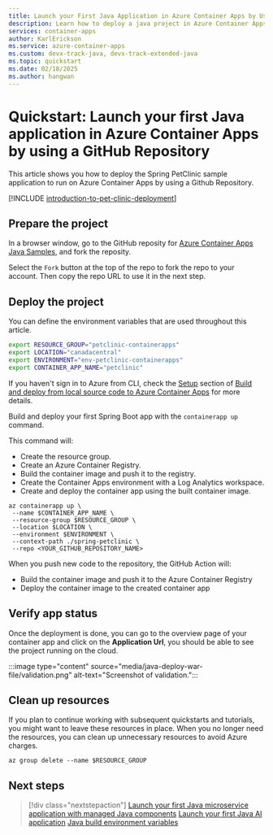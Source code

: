 ```yaml
---
title: Launch your First Java Application in Azure Container Apps by Using a GitHub Repository
description: Learn how to deploy a java project in Azure Container Apps by using a GitHub Repository.
services: container-apps
author: KarlErickson
ms.service: azure-container-apps
ms.custom: devx-track-java, devx-track-extended-java
ms.topic: quickstart
ms.date: 02/18/2025
ms.author: hangwan
---
```


# Quickstart: Launch your first Java application in Azure Container Apps by using a GitHub Repository

This article shows you how to deploy the Spring PetClinic sample application to run on Azure Container Apps by using a Github Repository.

[!INCLUDE [introduction-to-pet-clinic-deployment](includes/introduction-to-pet-clinic-deployment.md)]

## Prepare the project

In a browser window, go to the GitHub reposity for [Azure Container Apps Java Samples](https://github.com/Azure-Samples/azure-container-apps-java-samples.git), and fork the reposity.

Select the `Fork` button at the top of the repo to fork the repo to your account. Then copy the repo URL to use it in the next step.

## Deploy the project

You can define the environment variables that are used throughout this article.

```bash
export RESOURCE_GROUP="petclinic-containerapps"
export LOCATION="canadacentral"
export ENVIRONMENT="env-petclinic-containerapps"
export CONTAINER_APP_NAME="petclinic"
```

If you haven't sign in to Azure from CLI, check the [Setup](quickstart-code-to-cloud.md?tabs=bash%2Cjava#setup) section of [Build and deploy from local source code to Azure Container Apps](quickstart-code-to-cloud.md) for more details.

Build and deploy your first Spring Boot app with the `containerapp up` command.

This command will:

 - Create the resource group.
 - Create an Azure Container Registry.
 - Build the container image and push it to the registry.
 - Create the Container Apps environment with a Log Analytics workspace.
 - Create and deploy the container app using the built container image.

 ```azurecli
az containerapp up \
  --name $CONTAINER_APP_NAME \
  --resource-group $RESOURCE_GROUP \
  --location $LOCATION \
  --environment $ENVIRONMENT \
  --context-path ./spring-petclinic \
  --repo <YOUR_GITHUB_REPOSITORY_NAME>
```

When you push new code to the repository, the GitHub Action will:

- Build the container image and push it to the Azure Container Registry
- Deploy the container image to the created container app

## Verify app status

Once the deployment is done, you can go to the overview page of your container app and click on the **Application Url**, you should be able to see the project running on the cloud.

:::image type="content" source="media/java-deploy-war-file/validation.png" alt-text="Screenshot of validation.":::

## Clean up resources

If you plan to continue working with subsequent quickstarts and tutorials, you might want to leave these resources in place. When you no longer need the resources, you can clean up unnecessary resources to avoid Azure charges.

```azurecli
az group delete --name $RESOURCE_GROUP
```

## Next steps

> [!div class="nextstepaction"]
> [Launch your first Java microservice application with managed Java components](java-microservice-get-started.md)
> [Launch your first Java AI application](first-java-ai-application.md)
> [Java build environment variables](java-build-environment-variables.md)

